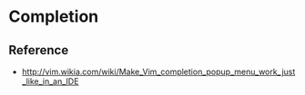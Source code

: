# Completion

## Reference

- http://vim.wikia.com/wiki/Make_Vim_completion_popup_menu_work_just_like_in_an_IDE
